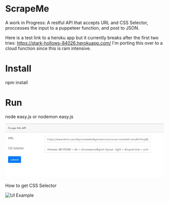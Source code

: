 # ScrapeMe
A work in Progress: 
A restful API that accepts URL and CSS Selector, proccesses the input to a puppeteer function, and post to JSON.

Here is a test link to a heroku app but it currently breaks after the first two tries: https://stark-hollows-84026.herokuapp.com/
I'm porting this over to a cloud function since this is ram intensive.

# Install
npm install
 
 # Run
 node easy.js or nodemon easy.js


![UI Example](https://raw.githubusercontent.com/andrewpolemeni/ScrapeMe/master/DemoExample/UI%20Example.JPG)

How to get CSS Selector

![UI Example](https://github.com/andrewpolemeni/ScrapeMe/blob/master/DemoExample/selector.gif?raw=true)
